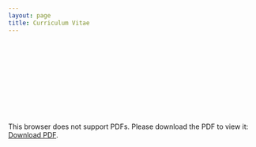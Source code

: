```yaml
---
layout: page
title: Curriculum Vitae
---
```


<object data="BrickhouseVitae-latest.pdf" type="application/pdf" width="750px" height="750px">
    <embed src="BrickhouseVitae-latest.pdf" type="application/pdf">
        <p>This browser does not support PDFs. Please download the PDF to view it: <a href="BrickhouseVitae-latest.pdf">Download PDF</a>.</p>
    </embed>
</object>

